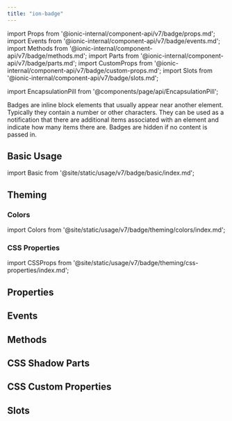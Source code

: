 ```yaml
---
title: "ion-badge"
---
```


import Props from '@ionic-internal/component-api/v7/badge/props.md';
import Events from '@ionic-internal/component-api/v7/badge/events.md';
import Methods from '@ionic-internal/component-api/v7/badge/methods.md';
import Parts from '@ionic-internal/component-api/v7/badge/parts.md';
import CustomProps from '@ionic-internal/component-api/v7/badge/custom-props.md';
import Slots from '@ionic-internal/component-api/v7/badge/slots.md';

<head>
  <title>Badges | ion-badge: iOS & Android App Notification Badge Icons</title>
  <meta name="description" content="Badges are inline block elements that appear near other elements on iOS & Android apps—use ion-badges as notifications that indicate how many items there are." />
</head>

import EncapsulationPill from '@components/page/api/EncapsulationPill';

<EncapsulationPill type="shadow" />

Badges are inline block elements that usually appear near another element. Typically they contain a number or other characters. They can be used as a notification that there are additional items associated with an element and indicate how many items there are. Badges are hidden if no content is passed in.

## Basic Usage

import Basic from '@site/static/usage/v7/badge/basic/index.md';

<Basic />

## Theming

### Colors

import Colors from '@site/static/usage/v7/badge/theming/colors/index.md';

<Colors />

### CSS Properties

import CSSProps from '@site/static/usage/v7/badge/theming/css-properties/index.md';

<CSSProps />

## Properties
<Props />

## Events
<Events />

## Methods
<Methods />

## CSS Shadow Parts
<Parts />

## CSS Custom Properties
<CustomProps />

## Slots
<Slots />
